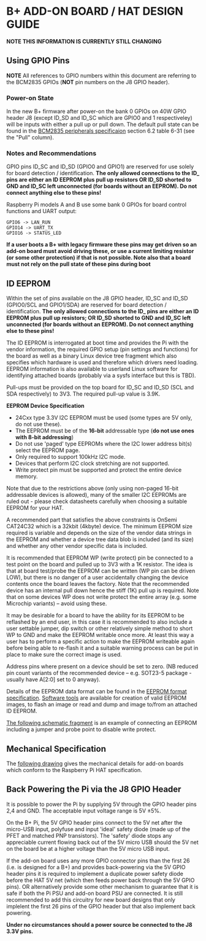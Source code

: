 # B+ ADD-ON BOARD / HAT DESIGN GUIDE

**NOTE THIS INFORMATION IS CURRENTLY STILL CHANGING**

## Using GPIO Pins

**NOTE** All references to GPIO numbers within this document are referring to the BCM2835 GPIOs (**NOT** pin numbers on the J8 GPIO header).

### Power-on State

In the new B+ firmware after power-on the bank 0 GPIOs on 40W GPIO header J8 (except ID_SD and ID_SC which are GPIO0 and 1 respectiveley) will be inputs with either a pull up or pull down. The default pull state can be found in the [BCM2835 peripherals specificaion](http://www.raspberrypi.org/documentation/hardware/raspberrypi/bcm2835/BCM2835-ARM-Peripherals.pdf) section 6.2 table 6-31 (see the "Pull" column).

### Notes and Recommendations

GPIO pins ID_SC and ID_SD (GPIO0 and GPIO1) are reserved for use solely for board detection / identification. **The only allowed connections to the ID_ pins are either an ID EEPROM plus pull up resistors OR ID_SD shorted to GND and ID_SC left unconnected (for boards without an EEPROM). Do not connect anything else to these pins!**

Raspberry Pi models A and B use some bank 0 GPIOs for board control functions and UART output:

    GPIO6 -> LAN_RUN
    GPIO14 -> UART_TX
    GPIO16 -> STATUS_LED

**If a user boots a B+ with legacy firmware these pins may get driven so an add-on board must avoid driving these, or use a current limiting resistor (or some other protection) if that is not possible. Note also that a board must not rely on the pull state of these pins during boot**

## ID EEPROM

Within the set of pins available on the J8 GPIO header, ID_SC and ID_SD (GPIO0/SCL and GPIO1/SDA) are reserved for board detection / identification. **The only allowed connections to the ID_ pins are either an ID EEPROM plus pull up resistors; OR ID_SD shorted to GND and ID_SC left unconnected (for boards without an EEPROM). Do not connect anything else to these pins!**

The ID EEPROM is interrogated at boot time and provides the Pi with the vendor information, the required GPIO setup (pin settings and functions) for the board as well as a binary Linux device tree fragment which also specifies which hardware is used and therefore which drivers need loading. EEPROM information is also available to userland Linux software for identifying attached boards (probably via a sysfs interface but this is TBD).

Pull-ups must be provided on the top board for ID_SC and ID_SD (SCL and SDA respectively) to 3V3. The required pull-up value is 3.9K.

**EEPROM Device Specification**

- 24Cxx type 3.3V I2C EEPROM must be used (some types are 5V only, do not use these).
- The EEPROM must be of the **16-bit** addressable type (**do not use ones with 8-bit addressing**)
- Do not use 'paged' type EEPROMs where the I2C lower address bit(s) select the EEPROM page.
- Only required to support 100kHz I2C mode.
- Devices that perform I2C clock stretching are not supported.
- Write protect pin must be supported and protect the entire device memory.

Note that due to the restrictions above (only using non-paged 16-bit addressable devices is allowed), many of the smaller I2C EEPROMs are ruled out - please check datasheets carefully when choosing a suitable EEPROM for your HAT.

A recommended part that satisfies the above constraints is OnSemi CAT24C32 which is a 32kbit (4kbyte) device. The minimum EEPROM size required is variable and depends on the size of the vendor data strings in the EEPROM and whether a device tree data blob is included (and its size) and whether any other vendor specific data is included.

It is recommended that EEPROM WP (write protect) pin be connected to a test point on the board and pulled up to 3V3 with a 1K resistor. The idea is that at board test/probe the EEPROM can be written (WP pin can be driven LOW), but there is no danger of a user accidentally changing the device contents once the board leaves the factory. Note that the recommended device has an internal pull down hence the stiff (1K) pull up is required. Note that on some devices WP does not write protect the entire array (e.g. some Microchip variants) – avoid using these.

It may be desirable for a board to have the ability for its EEPROM to be reflashed by an end user, in this case it is recommended to also include a user settable jumper, dip switch or other relatively simple method to short WP to GND and make the EEPROM writable once more. At least this way a user has to perform a specific action to make the EEPROM writeable again before being able to re-flash it and a suitable warning process can be put in place to make sure the correct image is used.

Address pins where present on a device should be set to zero. (NB reduced pin count variants of the recommended device – e.g. SOT23-5 package - usually have A[2:0] set to 0 anyway).

Details of the EEPROM data format can be found in the [EEPROM format specification](eeprom-format.md). [Software tools](./eepromutils) are available for creation of valid EEPROM images, to flash an image or read and dump and image to/from an attached ID EEPROM.

[The following schematic fragment](eeprom-circuit.png) is an example of connecting an EEPROM  including a jumper and probe point to disable write protect.

## Mechanical Specification

The [following drawing](hat-board-mechanical.pdf) gives the mechanical details for add-on boards which conform to the Raspberry Pi HAT specification.

## Back Powering the Pi via the J8 GPIO Header

It is possible to power the Pi by supplying 5V through the GPIO header pins 2,4 and GND. The acceptable input voltage range is 5V ±5%.

On the B+ Pi, the 5V GPIO header pins connect to the 5V net after the micro-USB input, polyfuse and input 'ideal' safety diode (made up of the PFET and matched PNP transistors). The 'safety' diode stops any appreciable current flowing back out of the 5V micro USB should the 5V net on the board be at a higher voltage than the 5V micro USB input.

If the add-on board uses any more GPIO connector pins than the first 26 (i.e. is designed for a B+) and provides back-powering via the 5V GPIO header pins it is required to implement a duplicate power safety diode before the HAT 5V net (which then feeds power back through the 5V GPIO pins). OR alternatively provide some other mechanism to guarantee that it is safe if both the Pi PSU and add-on board PSU are connected. It is still recommended to add this circuitry for new board designs that only implelent the first 26 pins of the GPIO header but that also implement back powering.

**Under no circumstances should a power source be connected to the J8 3.3V pins.**
